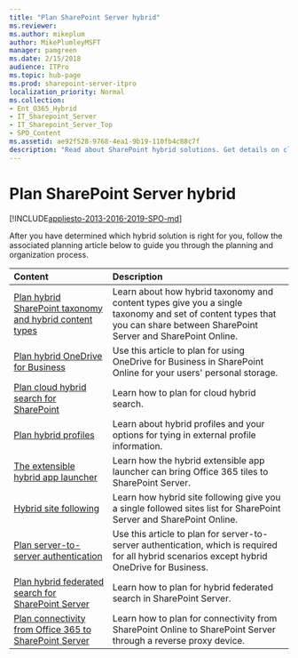```yaml
---
title: "Plan SharePoint Server hybrid"
ms.reviewer: 
ms.author: mikeplum
author: MikePlumleyMSFT
manager: pamgreen
ms.date: 2/15/2018
audience: ITPro
ms.topic: hub-page
ms.prod: sharepoint-server-itpro
localization_priority: Normal
ms.collection:
- Ent_O365_Hybrid
- IT_Sharepoint_Server
- IT_Sharepoint_Server_Top
- SPO_Content
ms.assetid: ae92f528-9768-4ea1-9b19-110fb4c88c7f
description: "Read about SharePoint hybrid solutions. Get details on cloud hybrid search for SharePoint, using hybrid OneDrive for Business, and more."
---
```


# Plan SharePoint Server hybrid

[!INCLUDE[appliesto-2013-2016-2019-SPO-md](../includes/appliesto-2013-2016-2019-SPO-md.md)] 
  
After you have determined which hybrid solution is right for you, follow the associated planning article below to guide you through the planning and organization process.
  
|**Content**|**Description**|
|:-----|:-----|
|[Plan hybrid SharePoint taxonomy and hybrid content types](plan-hybrid-sharepoint-taxonomy-and-hybrid-content-types.md) <br/> |Learn about how hybrid taxonomy and content types give you a single taxonomy and set of content types that you can share between SharePoint Server and SharePoint Online.  <br/> |
|[Plan hybrid OneDrive for Business](plan-hybrid-onedrive-for-business.md) <br/> |Use this article to plan for using OneDrive for Business in SharePoint Online for your users' personal storage.  <br/> |
|[Plan cloud hybrid search for SharePoint](plan-cloud-hybrid-search-for-sharepoint.md) <br/> |Learn how to plan for cloud hybrid search.  <br/> |
|[Plan hybrid profiles](plan-hybrid-profiles.md) <br/> |Learn about hybrid profiles and your options for tying in external profile information.  <br/> |
|[The extensible hybrid app launcher](the-extensible-hybrid-app-launcher.md) <br/> |Learn how the hybrid extensible app launcher can bring Office 365 tiles to SharePoint Server.  <br/> |
|[Hybrid site following](hybrid-site-following.md) <br/> |Learn how hybrid site following give you a single followed sites list for SharePoint Server and SharePoint Online.  <br/> |
|[Plan server-to-server authentication](plan-server-to-server-authentication-0.md) <br/> |Use this article to plan for server-to-server authentication, which is required for all hybrid scenarios except hybrid OneDrive for Business.  <br/> |
|[Plan hybrid federated search for SharePoint Server](plan-hybrid-federated-search.md) <br/> |Learn how to plan for hybrid federated search in SharePoint Server.  <br/> |
|[Plan connectivity from Office 365 to SharePoint Server](plan-connectivity-from-office-365-to-sharepoint-server.md) <br/> |Learn how to plan for connectivity from SharePoint Online to SharePoint Server through a reverse proxy device.  <br/> |
   

